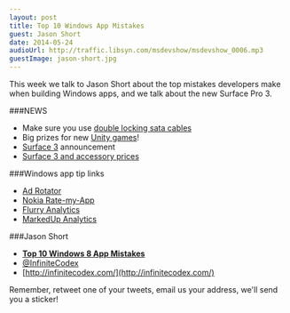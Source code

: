 ```yaml
---
layout: post
title: Top 10 Windows App Mistakes
guest: Jason Short
date: 2014-05-24
audioUrl: http://traffic.libsyn.com/msdevshow/msdevshow_0006.mp3
guestImage: jason-short.jpg
---
```


This week we talk to Jason Short about the top mistakes developers make when building Windows apps, and we talk about the new Surface Pro 3.

###NEWS

 - Make sure you use [double locking sata cables](http://www.amazon.com/gp/product/B00HE5VNFA/ref=oh_details_o01_s00_i01?ie=UTF8&psc=1
)
 - Big prizes for new [Unity games](http://unity3d.com/contest/windows)!
 - [Surface 3](http://www.microsoft.com/surface/en-us/products/surface-pro-3) announcement
 - [Surface 3 and accessory prices](http://pbs.twimg.com/media/BoGGQP8IQAAq0c2.png:medium)
 
###Windows app tip links

 - [Ad Rotator](http://wp7adrotator.codeplex.com/)
 - [Nokia Rate-my-App](https://github.com/nokia-developer/rate-my-app)
 - [Flurry Analytics](http://www.flurry.com/)
 - [MarkedUp Analytics](https://markedup.com/)

###Jason Short

 - [**Top 10 Windows 8 App Mistakes**](http://blogs.msdn.com/b/jason_short/archive/2014/02/26/top-10-windows-8-app-mistakes.aspx) 
 - [@InfiniteCodex](https://twitter.com/infinitecodex)
 - [http://infinitecodex.com/](http://infinitecodex.com/) 

Remember, retweet one of your tweets, email us your address, we'll send you a sticker!

